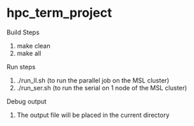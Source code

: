 # hpc_term_project

Build Steps
1. make clean
2. make all

Run steps
1. ./run_ll.sh (to run the parallel job on the MSL cluster)
2. ./run_ser.sh (to run the serial on 1 node of the MSL cluster)

Debug output
1. The output file will be placed in the current directory
